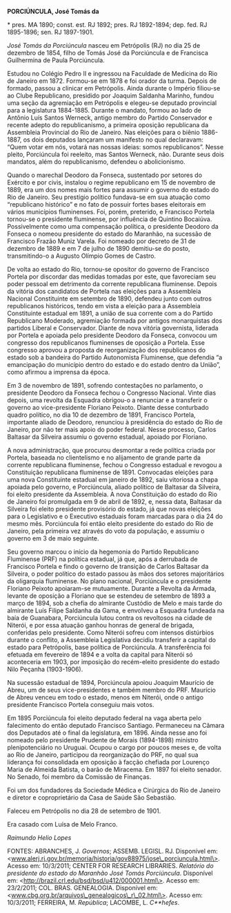 **PORCIÚNCULA, José Tomás da**

\* pres. MA 1890; const. est. RJ 1892; pres. RJ 1892-1894; dep. fed. RJ
1895-1896; sen. RJ 1897-1901.

*José Tomás da Porciúncula* nasceu em Petrópolis (RJ) no dia 25 de
dezembro de 1854, filho de Tomás José da Porciúncula e de Francisca
Guilhermina de Paula Porciúncula.

Estudou no Colégio Pedro II e ingressou na Faculdade de Medicina do Rio
de Janeiro em 1872. Formou-se em 1878 e foi orador da turma. Depois de
formado, passou a clinicar em Petrópolis. Ainda durante o Império
filiou-se ao Clube Republicano, presidido por Joaquim Saldanha Marinho,
fundou uma seção da agremiação em Petrópolis e elegeu-se deputado
provincial para a legislatura 1884-1885. Durante o mandato, formou ao
lado de Antônio Luís Santos Werneck, antigo membro do Partido
Conservador e recente adepto do republicanismo, a primeira oposição
republicana da Assembleia Provincial do Rio de Janeiro. Nas eleições
para o biênio 1886-1887, os dois deputados lançaram um manifesto no qual
declaravam: “Quem votar em nós, votará nas nossas ideias: somos
republicanos”. Nesse pleito, Porciúncula foi reeleito, mas Santos
Werneck, não. Durante seus dois mandatos, além do republicanismo,
defendeu o abolicionismo.

Quando o marechal Deodoro da Fonseca, sustentado por setores do Exército
e por civis, instalou o regime republicano em 15 de novembro de 1889,
era um dos nomes mais fortes para assumir o governo do estado do Rio de
Janeiro. Seu prestígio político fundava-se em sua atuação como
“republicano histórico” e no fato de possuir fortes bases eleitorais em
vários municípios fluminenses. Foi, porém, preterido, e Francisco
Portela tornou-se o presidente fluminense, por influência de Quintino
Bocaiúva. Possivelmente como uma compensação política, o presidente
Deodoro da Fonseca o nomeou presidente do estado do Maranhão, na
sucessão de Francisco Frazão Muniz Varela. Foi nomeado por decreto de 31
de dezembro de 1889 e em 7 de julho de 1890 demitiu-se do posto,
transmitindo-o a Augusto Olímpio Gomes de Castro.

De volta ao estado do Rio, tornou-se opositor do governo de Francisco
Portela por discordar das medidas tomadas por este, que favoreciam seu
poder pessoal em detrimento da corrente republicana fluminense. Depois
da vitória dos candidatos de Portela nas eleições para a Assembleia
Nacional Constituinte em setembro de 1890, defendeu junto com outros
republicanos históricos, tendo em vista a eleição para a Assembleia
Constituinte estadual em 1891, a união de sua corrente com a do Partido
Republicano Moderado, agremiação formada por antigos monarquistas dos
partidos Liberal e Conservador. Diante de nova vitória governista,
liderada por Portela e apoiada pelo presidente Deodoro da Fonseca,
convocou um congresso dos republicanos fluminenses de oposição a
Portela. Esse congresso aprovou a proposta de reorganização dos
republicanos do estado sob a bandeira do Partido Autonomista Fluminense,
que defendia “a emancipação do município dentro do estado e do estado
dentro da União”, como afirmou a imprensa da época.

Em 3 de novembro de 1891, sofrendo contestações no parlamento, o
presidente Deodoro da Fonseca fechou o Congresso Nacional. Vinte dias
depois, uma revolta da Esquadra obrigou-o a renunciar e a transferir o
governo ao vice-presidente Floriano Peixoto. Diante desse conturbado
quadro político, no dia 10 de dezembro de 1891, Francisco Portela,
importante aliado de Deodoro, renunciou à presidência do estado do Rio
de Janeiro, por não ter mais apoio do poder federal. Nesse processo,
Carlos Baltasar da Silveira assumiu o governo estadual, apoiado por
Floriano.

A nova administração, que procurou desmontar a rede política criada por
Portela, baseada no clientelismo e no alijamento de grande parte da
corrente republicana fluminense, fechou o Congresso estadual e revogou a
Constituição republicana fluminense de 1891. Convocadas eleições para
uma nova Constituinte estadual em janeiro de 1892, saiu vitoriosa a
chapa apoiada pelo governo, e Porciúncula, aliado político de Baltasar
da Silveira, foi eleito presidente da Assembleia. A nova Constituição do
estado do Rio de Janeiro foi promulgada em 9 de abril de 1892, e, nessa
data, Baltasar da Silveira foi eleito presidente provisório do estado,
já que novas eleições para o Legislativo e o Executivo estaduais foram
marcadas para o dia 24 do mesmo mês. Porciúncula foi então eleito
presidente do estado do Rio de Janeiro, pela primeira vez através do
voto da população, e assumiu o governo em 3 de maio seguinte.

Seu governo marcou o início da hegemonia do Partido Republicano
Fluminense (PRF) na política estadual, já que, após a derrubada de
Francisco Portela e findo o governo de transição de Carlos Baltasar da
Silveira, o poder político do estado passou às mãos dos setores
majoritários da oligarquia fluminense. No plano nacional, Porciúncula e
o presidente Floriano Peixoto apoiaram-se mutuamente. Durante a Revolta
da Armada, levante de oposição a Floriano que se estendeu de setembro de
1893 a março de 1894, sob a chefia do almirante Custódio de Melo e mais
tarde do almirante Luís Filipe Saldanha da Gama, e envolveu a Esquadra
fundeada na baía de Guanabara, Porciúncula lutou contra os revoltosos na
cidade de Niterói, e por essa atuação ganhou honras de general de
brigada, conferidas pelo presidente. Como Niterói sofreu com intensos
distúrbios durante o conflito, a Assembleia Legislativa decidiu
transferir a capital do estado para Petrópolis, base política de
Porciúncula. A transferência foi efetuada em fevereiro de 1894 e a volta
da capital para Niterói só aconteceria em 1903, por imposição do
recém-eleito presidente do estado Nilo Peçanha (1903-1906).

Na sucessão estadual de 1894, Porciúncula apoiou Joaquim Maurício de
Abreu, um de seus vice-presidentes e também membro do PRF. Maurício de
Abreu venceu em todo o estado, menos em Niterói, onde o antigo
presidente Francisco Portela conseguiu mais votos.

Em 1895 Porciúncula foi eleito deputado federal na vaga aberta pelo
falecimento do então deputado Francisco Santiago. Permaneceu na Câmara
dos Deputados até o final da legislatura, em 1896. Ainda nesse ano foi
nomeado pelo presidente Prudente de Morais (1894-1898) ministro
plenipotenciário no Uruguai. Ocupou o cargo por poucos meses e, de volta
ao Rio de Janeiro, participou da reorganização do PRF, no qual sua
liderança foi consolidada em oposição à facção chefiada por Lourenço
Maria de Almeida Batista, o barão de Miracema. Em 1897 foi eleito
senador. No Senado, foi membro da Comissão de Finanças.

Foi um dos fundadores da Sociedade Médica e Cirúrgica do Rio de Janeiro
e diretor e coproprietário da Casa de Saúde São Sebastião.

Faleceu em Petrópolis no dia 28 de setembro de 1901.

Era casado com Luísa de Melo Franco.

*Raimundo Helio Lopes*

FONTES: ABRANCHES, J. *Governos*; ASSEMB. LEGISL. RJ. Disponível em:
\<www.alerj.rj.gov.br/memoria/historia/gov88975/jose\_porciuncula.html\>.
Acesso em: 10/3/2011; CENTER FOR RESEARCH LIBRARIES. *Relatório do
presidente do estado do Maranhão José Tomás Porciúncula*. Disponível em:
\<http://brazil.crl.edu/bsd/bsd/u412/000001.html\>. Acesso em:
23/2/2011; COL. BRAS. GENEALOGIA. Disponível em:
\<www.cbg.org.br/arquivos\_genealogicos\_r\_02.html\>. Acesso em:
10/3/2011; FERREIRA, M. *República*; LACOMBE, L. *C**hefes*.
